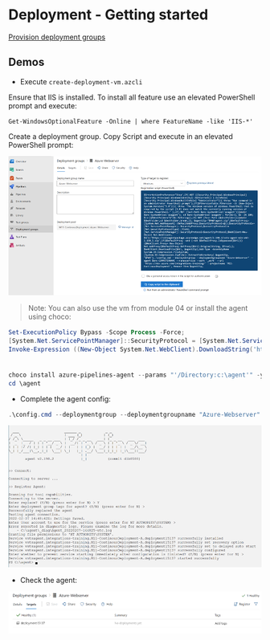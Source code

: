 # Deployment - Getting started

[Provision deployment groups](https://docs.microsoft.com/en-us/azure/devops/pipelines/process/deployment-jobs?view=azure-devops)


## Demos

- Execute `create-deployment-vm.azcli`

Ensure that IIS is installed. To install all feature use an elevated PowerShell prompt and execute:

```
Get-WindowsOptionalFeature -Online | where FeatureName -like 'IIS-*'
```

Create a deployment group. Copy Script and execute in an elevated PowerShell prompt:

![create-deployment-grp](_images/create-deployment-grp.png)

>Note: You can also use the vm from module 04 or install the agent using choco:

```powershell
Set-ExecutionPolicy Bypass -Scope Process -Force; 
[System.Net.ServicePointManager]::SecurityProtocol = [System.Net.ServicePointManager]::SecurityProtocol -bor 3072; 
Invoke-Expression ((New-Object System.Net.WebClient).DownloadString('https://chocolatey.org/install.ps1'))


choco install azure-pipelines-agent --params "'/Directory:c:\agent'" -y
cd \agent
```

-   Complete the agent config:

```PowerShell
.\config.cmd --deploymentgroup --deploymentgroupname "Azure-Webserver" --agent $env:COMPUTERNAME --runasservice --work '_work' --url 'https://dev.azure.com/integrations-training/' --projectname 'M11-ContinousDeployment' --auth PAT --token exaymaqys....
```

![config-agent](_images/config-agent.png)

- Check the agent:

![check-targets](_images/check-targets.png)
